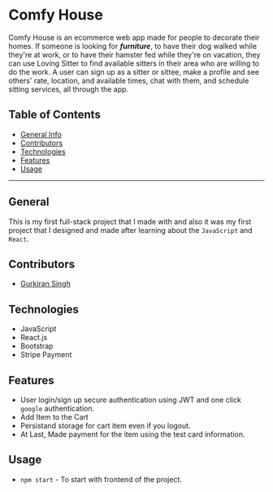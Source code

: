# Comfy House

Comfy House is an ecommerce web app made for people to decorate their homes. If someone is looking for _**furniture**_,  to have their dog walked while they're at work, or to have their hamster fed while they're on vacation, they can use Loving Sitter to find available sitters in their area who are willing to do the work. A user can sign up as a sitter or sittee, make a profile and see others' rate, location, and available times, chat with them, and schedule sitting services, all through the app.

## Table of Contents

-   [General Info](#general)
-   [Contributors](#contributors)
-   [Technologies](#technologies)
-   [Features](#features)
-   [Usage](#usage)

---

## General

This is my first full-stack project that I made with and also it was my first project that I designed and made after learning about the `JavaScript` and `React`.

## Contributors

-   [Gurkiran Singh](https://github.com/g4rry420)

## Technologies

-   JavaScript
-   React.js
-   Bootstrap
-   Stripe Payment

## Features

-   User login/sign up secure authentication using JWT and one click `google` authentication.
-   Add Item to the Cart
-   Persistand storage for cart item even if you logout.
-   At Last, Made payment for the item using the test card information.

## Usage

-   `npm start` - To start with frontend of the project.
